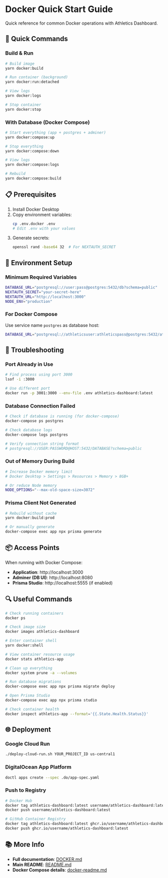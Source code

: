 # Docker Quick Start Guide

Quick reference for common Docker operations with Athletics Dashboard.

## 🚀 Quick Commands

### Build & Run

```bash
# Build image
yarn docker:build

# Run container (background)
yarn docker:run:detached

# View logs
yarn docker:logs

# Stop container
yarn docker:stop
```

### With Database (Docker Compose)

```bash
# Start everything (app + postgres + adminer)
yarn docker:compose:up

# Stop everything
yarn docker:compose:down

# View logs
yarn docker:compose:logs

# Rebuild
yarn docker:compose:build
```

## 📋 Prerequisites

1. Install Docker Desktop
2. Copy environment variables:
   ```bash
   cp .env.docker .env
   # Edit .env with your values
   ```
3. Generate secrets:
   ```bash
   openssl rand -base64 32  # For NEXTAUTH_SECRET
   ```

## 🔧 Environment Setup

### Minimum Required Variables

```bash
DATABASE_URL="postgresql://user:pass@postgres:5432/db?schema=public"
NEXTAUTH_SECRET="your-secret-here"
NEXTAUTH_URL="http://localhost:3000"
NODE_ENV="production"
```

### For Docker Compose

Use service name `postgres` as database host:
```bash
DATABASE_URL="postgresql://athleticsuser:athleticspass@postgres:5432/athleticsdb?schema=public"
```

## 🐛 Troubleshooting

### Port Already in Use

```bash
# Find process using port 3000
lsof -i :3000

# Use different port
docker run -p 3001:3000 --env-file .env athletics-dashboard:latest
```

### Database Connection Failed

```bash
# Check if database is running (for docker-compose)
docker-compose ps postgres

# Check database logs
docker-compose logs postgres

# Verify connection string format
# postgresql://USER:PASSWORD@HOST:5432/DATABASE?schema=public
```

### Out of Memory During Build

```bash
# Increase Docker memory limit
# Docker Desktop > Settings > Resources > Memory > 8GB+

# Or reduce Node memory
NODE_OPTIONS="--max-old-space-size=3072"
```

### Prisma Client Not Generated

```bash
# Rebuild without cache
yarn docker:build:prod

# Or manually generate
docker-compose exec app npx prisma generate
```

## 📦 Access Points

When running with Docker Compose:
- **Application**: http://localhost:3000
- **Adminer (DB UI)**: http://localhost:8080
- **Prisma Studio**: http://localhost:5555 (if enabled)

## 🔍 Useful Commands

```bash
# Check running containers
docker ps

# Check image size
docker images athletics-dashboard

# Enter container shell
yarn docker:shell

# View container resource usage
docker stats athletics-app

# Clean up everything
docker system prune -a --volumes

# Run database migrations
docker-compose exec app npx prisma migrate deploy

# Open Prisma Studio
docker-compose exec app npx prisma studio

# Check container health
docker inspect athletics-app --format='{{.State.Health.Status}}'
```

## 🌐 Deployment

### Google Cloud Run

```bash
./deploy-cloud-run.sh YOUR_PROJECT_ID us-central1
```

### DigitalOcean App Platform

```bash
doctl apps create --spec .do/app-spec.yaml
```

### Push to Registry

```bash
# Docker Hub
docker tag athletics-dashboard:latest username/athletics-dashboard:latest
docker push username/athletics-dashboard:latest

# GitHub Container Registry
docker tag athletics-dashboard:latest ghcr.io/username/athletics-dashboard:latest
docker push ghcr.io/username/athletics-dashboard:latest
```

## 📚 More Info

- **Full documentation**: [DOCKER.md](./DOCKER.md)
- **Main README**: [README.md](./README.md)
- **Docker Compose details**: [docker-readme.md](./docker-readme.md)
